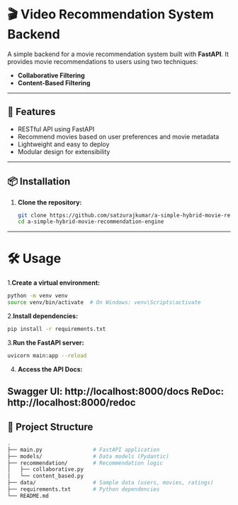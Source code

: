 # 🎬 Video Recommendation System Backend

A simple backend for a movie recommendation system built with **FastAPI**. It provides movie recommendations to users using two techniques:

- **Collaborative Filtering**
- **Content-Based Filtering**

---

## 🚀 Features

- RESTful API using FastAPI
- Recommend movies based on user preferences and movie metadata
- Lightweight and easy to deploy
- Modular design for extensibility

---

## 📦 Installation

1. **Clone the repository:**
   ```bash
   git clone https://github.com/satzurajkumar/a-simple-hybrid-movie-recommendation-engine.git
   cd a-simple-hybrid-movie-recommendation-engine


---
# 🛠️ Usage

1.**Create a virtual environment:**
   ```bash
   python -m venv venv
   source venv/bin/activate  # On Windows: venv\Scripts\activate
```
2.**Install dependencies:**
   ```bash
   pip install -r requirements.txt
```
3.**Run the FastAPI server:**
   ```bash
   uvicorn main:app --reload
```
4. **Access the API Docs:**

Swagger UI: http://localhost:8000/docs
ReDoc: http://localhost:8000/redoc
---
## 📁 Project Structure
```bash
.
├── main.py                # FastAPI application
├── models/                # Data models (Pydantic)
├── recommendation/        # Recommendation logic
│   ├── collaborative.py
│   └── content_based.py
├── data/                  # Sample data (users, movies, ratings)
├── requirements.txt       # Python dependencies
└── README.md
```


